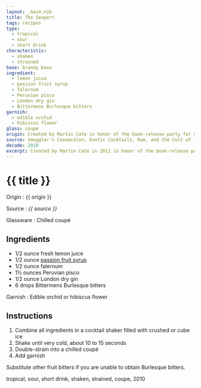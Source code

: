 ```yaml
---
layout: _main.njk
title: The Sexpert
tags: recipes
type:
  - tropical
  - sour
  - short drink
characteristic:
  - shaken
  - strained
base: brandy base
ingredient:
  - lemon juice
  - passion fruit syrup
  - falernum
  - Peruvian pisco
  - London dry gin
  - Bittermens Burlesque bitters
garnish:
  - edible orchid
  - hibiscus flower
glass: coupe
origin: Created by Martin Cate in honor of the book-release party for Susie Bright's <cite>Big sex, Little Death&colon; A Memoir</cite>. The party was hosted by Smuggler's Cove in 2011.
source: Smuggler's Cove&colon; Exotic Cocktails, Rum, and the Cult of Tiki
decade: 2010
excerpt: Created by Martin Cate in 2011 in honor of the book-release party for Susie Bright's Big sex, Little Death | A Memoir.
---
```

<!-- markdownlint-disable MD025 -->
# {{ title }}
<!-- markdownlint-enable MD025 -->

Origin
  : {{ origin }}

Source
  : <cite><span data-pagefind-filter="Source">{{ source }}</span></cite>

Glassware
  : Chilled coupé

## Ingredients

* 1/2 ounce fresh lemon juice
* 1/2 ounce [passion fruit syrup](/mixes/passion-fruit-syrup)
* 1/2 ounce falernum
* 1&frac12; ounces Peruvian pisco
* 1/2 ounce London dry gin
* 6 drops Bittermens Burlesque bitters

Garnish
  : <span data-pagefind-filter="Garnish">Edible orchid</span> or hibiscus flower

## Instructions

1. Combine all ingredients in a cocktail shaker filled with crushed or cube ice
2. Shake until very cold, about 10 to 15 seconds
3. Double-strain into a chilled coupé
4. Add garnish

<tiki-callout type="note">

  Substitute other fruit bitters if you are unable to obtain Burlesque bitters.

</tiki-callout>

<div
  class="sr-only"
  data-cat[0]="Drink"
  data-type[0]="Tropical"
  data-type[1]="Sour"
  data-type[2]="Short drink"
  data-char[0]="Shaken"
  data-char[1]="Strained"
  data-base[0]="Brandy"
  data-ingredient[0]="Lemon juice"
  data-ingredient[1]="Passion fruit syrup"
  data-ingredient[2]="Falernum"
  data-ingredient[3]="Pisco"
  data-ingredient[4]="Pisco, Peruvian"
  data-ingredient[5]="Gin, London dry"
  data-ingredient[6]="Bittermens Burlesque bitters"
  data-juice[0]="Lemon juice"
  data-syrup[0]="Passion fruit syrup"
  data-liquor[0]="Falernum"
  data-liquor[1]="Pisco"
  data-liquor[2]="Pisco, Peruvian"
  data-liquor[3]="Gin, London dry"
  data-bitters[0]="Bittermens Burlesque bitters"
  data-origin[0]="Martin Cate"
  data-origin[1]="Smuggler’s Cove"
  data-glass[0]="Coupé"
  data-garnish[0]="Edible hibiscus flower"
  data-decade[0]="2010"
  data-pagefind-filter="
    Category[data-cat[0]],
    Type[data-type[0]],
    Type[data-type[1]],
    Type[data-type[2]],
    Characteristic[data-char[0]],
    Characteristic[data-char[1]],
    Base[data-base[0]],
    Ingredient[data-ingredient[0]],
    Ingredient[data-ingredient[1]],
    Ingredient[data-ingredient[2]],
    Ingredient[data-ingredient[3]],
    Ingredient[data-ingredient[4]],
    Ingredient[data-ingredient[5]],
    Ingredient[data-ingredient[6]],
    Juice[data-juice[0]],
    Syrup[data-syrup[0]],
    Liquor[data-liquor[0]],
    Liquor[data-liquor[1]],
    Liquor[data-liquor[2]],
    Liquor[data-liquor[3]],
    Bitters[data-bitters[0]],
    Origin[data-origin[0]],
    Origin[data-origin[1]],
    Glassware[data-glass[0]],
    Garnish[data-garnish[0]],
    Decade[data-decade[0]]
  "
>
</div>

<div class="keywords" aria-hidden>tropical, sour, short drink, shaken, strained, coupe, 2010</div>
